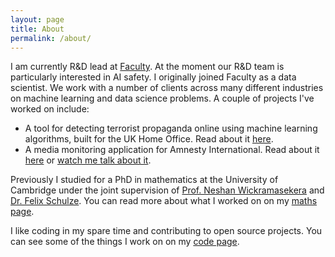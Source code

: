 ```yaml
---
layout: page
title: About
permalink: /about/
---
```


I am currently R&D lead at [Faculty](https://faculty.ai). At the moment our R&D team is particularly interested in AI safety. I originally joined Faculty as a data scientist. We work with a number of clients across many different industries on machine learning and data science problems. A couple of projects I've worked on include:

* A tool for detecting terrorist propaganda online using machine learning algorithms, built for the UK Home Office. Read about it [here](https://www.bbc.co.uk/news/technology-43037899).
* A media monitoring application for Amnesty International. Read about it [here](https://www.cio.co.uk/it-strategy/amnesty-international-cio-adopts-data-science-track-press-data-3671814/) or [watch me talk about it](https://www.youtube.com/watch?v=8aZdJwY79OE).

Previously I studied for a PhD in mathematics at the University of Cambridge under the joint supervision of [Prof. Neshan Wickramasekera](https://www.dpmms.cam.ac.uk/people/ngw24/) and [Dr. Felix Schulze](https://felixschulze.eu/). You can read more about what I worked on on my [maths page](/maths).

I like coding in my spare time and contributing to open source projects. You can see some of the things I work on on my [code page](/code).
